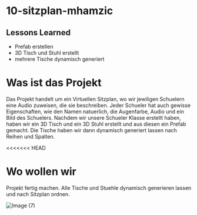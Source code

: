 # 10-sitzplan-mhamzic

## Lessons Learned 

- Prefab erstellen
- 3D Tisch und Stuhl erstellt
- mehrere Tische dynamisch generiert 


# Was ist das Projekt
Das Projekt handelt um ein Virtuellen Sitzplan, wo wir jewiligen Schuelern eine Audio zuweisen, die sie beschreiben. 
Jeder Schueler hat auch gewisse Eigenschaften, wie den Namen natuerlich, die Augenfarbe, Audio und ein Bild des Schuelers. 
Nachdem wir unsere Schueler Klasse erstellt haben, haben wir ein 3D Tisch und ein 3D Stuhl erstellt und aus diesen ein 
Prefab gemacht. Die Tische haben wir dann dynamisch generiert lassen nach Reihen und Spalten. 

<<<<<<< HEAD
# Wo wollen wir
Projekt fertig machen. Alle Tische und Stuehle dynamisch generieren lassen und nach Sitzplan ordnen.

![Image (7)](https://github.com/user-attachments/assets/8f00ba90-c432-496d-8d51-9caf7e3e6731)
